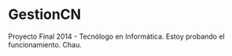 GestionCN
=========
Proyecto Final 2014 - Tecnólogo en Informática.
Estoy probando el funcionamiento.
Chau.